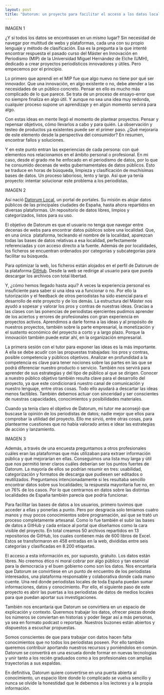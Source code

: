 ```yaml
---
layout: post
title: "Datorum: un proyecto para facilitar el acceso a los datos locales"
---
```

IMAGEN 1

¿Y si todos los datos se encontrasen en un mismo lugar? Sin necesidad de navegar por multitud de webs y plataformas, cada una con su propio lenguaje y método de clasificación. Esa es la pregunta a la que intenté encontrar respuesta el pasado curso del Máster en Innovación en Periodismo (MIP) de la Universidad Miguel Hernández de Elche (UMH), dedicado a crear proyectos periodísticos innovadores y útiles. Pero empecemos por el principio. 

Lo primero que aprendí en el MIP fue que algo nuevo no tiene por qué ser innovador. Que una innovación, en algo existente o no, debe atender a las necesidades de un público concreto. Pensar en ello es mucho más complicado de lo que parece. Se trata de un proceso de ensayo-error que no siempre finaliza en algo útil. Y aunque no sea una idea muy redonda, cualquier proceso supone un aprendizaje y en algún momento servirá para algo. 

Con estas ideas en mente llegó el momento de plantear proyectos. Pensar y repensar objetivos, cómo llevarlos a cabo y para quién. La observación y testeo de productos ya existentes puede ser el primer paso. ¿Qué mejoraría de este elemento desde la perspectiva del consumidor? En resumen, encontrar fallos y soluciones. 

Y en este punto entran las experiencias de cada persona: con qué elementos nos relacionamos en el ámbito personal o profesional. En mi caso, desde el grado me he enfocado en el periodismo de datos, por lo que he consumido decenas de webs gubernamentales de datos públicos. Esto se traduce en horas de búsqueda, limpieza y clasificación de muchísimas bases de datos. Un proceso laborioso, lento y largo. Así que ya tenía proyecto: intentar solucionar este problema a los periodistas.

IMAGEN 2

Así nació [Datorum Local](https://www.datorum.es/), un portal de portales. Su misión es alojar datos públicos de las principales ciudades de España, hasta ahora repartidos en diversas plataformas. Un repositorio de datos libres, limpios y categorizados, listos para su uso. 

El objetivo de Datorum es que el usuario no tenga que navegar entre decenas de webs para encontrar datos públicos sobre una localidad. Que, en una única  plataforma, tecleando el nombre de la localidad, aparezcan todas las bases de datos relativas a esa localidad, perfectamente referenciadas y con acceso directo a la fuente. Además de por localidades, los ficheros se encuentran ordenados por categorías y subcategorías para facilitar su búsqueda. 

Para optimizar la web, los ficheros están alojados en el perfil de Datorum de la plataforma [GitHub](https://github.com/DatorumLocal). Desde la web se redirige al usuario para que pueda descargar los archivos con total libertad. 

Y, ¿cómo hemos llegado hasta aquí? A veces la experiencia personal es insuficiente para saber si una idea va a funcionar o no. Por ello la tutorización y el feedback de otros periodistas ha sido esencial para el desarrollo de este proyecto y de los demás. La estructura del Máster nos ayudó a sopesar y valorar los pros y contras de nuestras ideas. Gracias a las clases con las ponencias de periodistas ejercientes pudimos aprender de los aciertos y errores de profesionales con gran experiencia en proyectos activos. Aprendimos a darle forma a las ideas y al propósito de nuestros proyectos, también sobre la parte empresarial, la monetización y el sustento económico del proyecto a corto y a largo plazo. Porque la innovación también puede estar ahí, en la organización empresarial.

La primera sesión con el tutor para exponer las ideas es la más importante. A ella se debe acudir con las propuestas trabajadas: los pros y contras, posible competencia y públicos objetivos. Analizar en profundidad a la competencia es clave para tener nociones sobre las partes en las que se podrá diferenciar nuestro producto o servicio. También nos servirá para aprender de sus estrategias y del tipo de público al que se dirigen. Conocer a nuestro público objetivo también resulta clave para el desarrollo del proyecto, ya que este condicionará nuestro canal de comunicación y nuestro lenguaje, entre otras cosas. Todo ello ayudará a descartar las ideas menos factibles. También debemos actuar con sinceridad y ser conscientes de nuestras capacidades, conocimientos y posibilidades materiales. 

Cuando ya tenía claro el objetivo de Datorum, mi tutor me aconsejó que buscase la opinión de los periodistas de datos; nadie mejor que ellos para comprobar la utilidad del proyecto. Ello me sirvió, entre otras cosas, para plantearme cuestiones que no había valorado antes e idear las estrategias de acción y lanzamiento. 

IMAGEN 3

Además, a través de una encuesta preguntamos a otros profesionales cuáles eran las plataformas que más utilizaban para extraer información pública y qué mejorarían en ellas. Conseguimos una lista muy larga y útil que nos permitió tener claros cuáles deberían ser los puntos fuertes de Datorum. La mayoría de ellos se podrían resumir en tres: usabilidad, categorización y formatos de descarga que pudiesen ser editados o reutilizados. Preguntamos intencionadamente si les resultaba sencillo encontrar datos sobre sus localidades; la respuesta mayoritaria fue no, en un 76% de los casos. Por lo que centrarnos en datos sobre las distintas localidades de España también parecía que podría funcionar. 

Para facilitar las bases de datos a los usuarios, primero tuvimos que acceder a ellas y ponerlas a punto. Pero por desgracia solo teníamos cuatro manos y muy pocos conocimientos sobre programación, así que se trató un proceso completamente artesanal. Como lo fue también el subir las bases de datos a GitHub y cada enlace al portal que diseñamos como la cara visible del proyecto. En total creamos 50 archivos repartidos en 13 repositorios de GitHub, los cuales contienen más de 600 libros de Excel. Estos se transformaron en 458 entradas en la web, divididas entre seis categorías y clasificadas en 8.200 etiquetas. 

El acceso a esta información es, por supuesto, gratuito. Los datos están libres. No creemos ético ni moral cobrar por algo público y tan esencial para la democracia y el buen gobierno como son los datos. Nos encantaría que Datorum se convirtiese en un punto de encuentro de los periodistas interesados, una plataforma responsable y colaborativa donde cada mano cuente. Una red donde periodistas locales de toda España puedan sumar informaciones, datos y conocimiento. Por ello, el siguiente paso de este proyecto es abrir las puertas a los periodistas de datos de medios locales para que puedan aportar sus investigaciones. 

También nos encantaría que Datorum se convirtiera en un espacio de explicación y contexto. Queremos trabajar los datos, ofrecer piezas donde los números se conviertan en historias y poder llegar así a más personas, ya sea en formato podcast o reportaje. Nuestros buzones están abiertos y dispuestos a escuchar propuestas. 

Somos conscientes de que para trabajar con datos hacen falta conocimientos que no todos los periodistas poseen. Por ello también queremos contribuir aportando nuestros recursos y poniéndolos en común. Datorum se convertirá en una escuela donde formar en nuevas tecnologías y unir tanto a los recién graduados como a los profesionales con amplias trayectorias a sus espaldas. 

En definitiva, Datorum quiere convertirse en una puerta abierta al conocimiento, un espacio libre donde lo complicado se vuelva sencillo y nunca se olvide la honestidad que le debemos a los lectores y a la propia información.